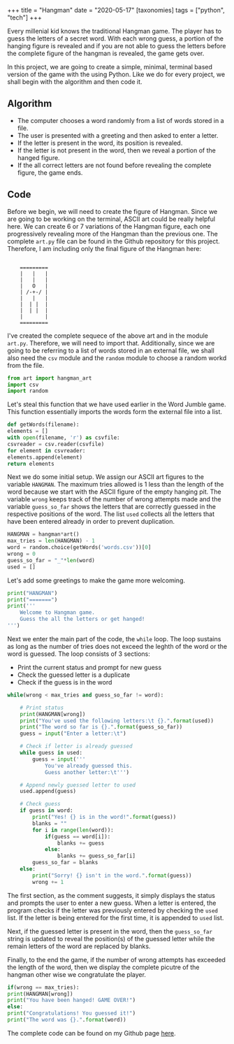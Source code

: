+++
title = "Hangman"
date = "2020-05-17"
[taxonomies]
tags = ["python", "tech"]
+++

Every millenial kid knows the traditional Hangman game. The player has to guess the letters of a secret word. With each wrong guess, a portion of the hanging figure is revealed and if you are not able to guess the letters before the complete figure of the hangman is revealed, the game gets over.

In this project, we are going to create a simple, minimal, terminal based version of the game with the using Python. Like we do for every project, we shall begin with the algorithm and then code it.

## Algorithm

- The computer chooses a word randomly from a list of words stored in a file.
- The user is presented with a greeting and then asked to enter a letter.
- If the letter is present in the word, its position is revealed.
- If the letter is not present in the word, then we reveal a portion of the hanged figure.
- If the all correct letters are not found before revealing the complete figure, the game ends.

## Code

Before we begin, we will need to create the figure of Hangman. Since we are going to be working on the terminal, ASCII art could be really helpful here. We can create 6 or 7 variations of the Hangman figure, each one progressively revealing more of the Hangman than the previous one. The complete `art.py` file can be found in the Github repository for this project. Therefore, I am including only the final figure of the Hangman here:

```

	=========
	|   |   |
	|   |   |
	|   O   |
	| /-+-/ |
	|   |   |
	|  | |  |
	|  | |  |
	|       |
	=========

```

I've created the complete sequece of the above art and in the module `art.py`. Therefore, we will need to import that. Additionally, since we are going to be referring to a list of words stored in an external file, we shall also need the `csv` module and the `random` module to choose a random workd from the file.

```python
from art import hangman_art
import csv
import random
```

Let's steal this function that we have used earlier in the Word Jumble game. This function essentially imports the words form the external file into a list.

```python
def getWords(filename):
elements = []
with open(filename, 'r') as csvfile:
csvreader = csv.reader(csvfile)
for element in csvreader:
elements.append(element)
return elements
```

Next we do some initial setup. We assign our ASCII art figures to the variable `HANGMAN`. The maximum tries allowed is 1 less than the length of the word because we start with the ASCII figure of the empty hanging pit. The variable `wrong` keeps track of the number of wrong attempts made and the variable `guess_so_far` shows the letters that are correctly guessed in the respective positions of the word. The list `used` collects all the letters that have been entered already in order to prevent duplication.

```python
HANGMAN = hangman*art()
max_tries = len(HANGMAN) - 1
word = random.choice(getWords('words.csv'))[0]
wrong = 0
guess_so_far = "_"*len(word)
used = []
```

Let's add some greetings to make the game more welcoming.

```python
print("HANGMAN")
print("=======")
print('''
    Welcome to Hangman game.
    Guess the all the letters or get hanged!
''')
```

Next we enter the main part of the code, the `while` loop. The loop
sustains as long as the number of tries does not exceed the leghth of
the word or the word is guessed. The loop consists of 3 sections:

- Print the current status and prompt for new guess
- Check the guessed letter is a duplicate
- Check if the guess is in the word

```python
while(wrong < max_tries and guess_so_far != word):

    # Print status
    print(HANGMAN[wrong])
    print("You've used the following letters:\t {}.".format(used))
    print("The word so far is {}.".format(guess_so_far))
    guess = input("Enter a letter:\t")

    # Check if letter is already guessed
    while guess in used:
        guess = input('''
            You've already guessed this.
            Guess another letter:\t''')

    # Append newly guessed letter to used
    used.append(guess)

    # Check guess
    if guess in word:
        print("Yes! {} is in the word!".format(guess))
        blanks = ""
        for i in range(len(word)):
            if(guess == word[i]):
                blanks += guess
            else:
                blanks += guess_so_far[i]
        guess_so_far = blanks
    else:
        print("Sorry! {} isn't in the word.".format(guess))
        wrong += 1

```

The first section, as the comment suggests, it simply displays the
status and prompts the user to enter a new guess. When a letter is
entered, the program checks if the letter was previously entered by
checking the `used` list. If the letter is being entered for the first
time, it is appended to `used` list.

Next, if the guessed letter is present in the word, then the
`guess_so_far` string is updated to reveal the position(s) of the
guessed letter while the remain letters of the word are replaced by
blanks.

Finally, to the end the game, if the number of wrong attempts has
exceeded the length of the word, then we display the complete picutre
of the hangman other wise we congratulate the player.

```python
if(wrong == max_tries):
print(HANGMAN[wrong])
print("You have been hanged! GAME OVER!")
else:
print("Congratulations! You guessed it!")
print("The word was {}.".format(word))
```

The complete code can be found on my Github page [here](https://github.com/s4m13337/hangman).
